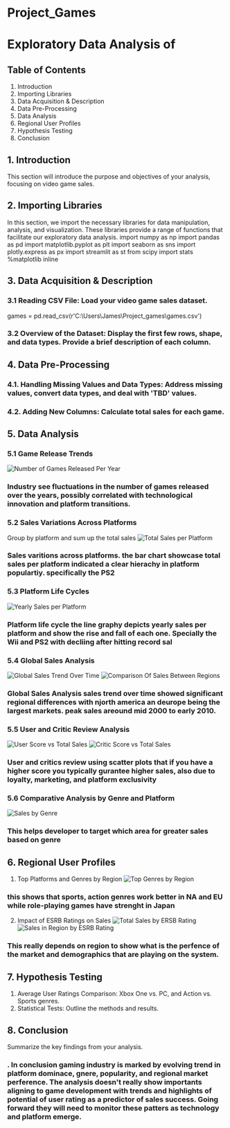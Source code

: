 # Project_Games
# Exploratory Data Analysis of 
## Table of Contents
1. Introduction
2. Importing Libraries
3. Data Acquisition & Description
4. Data Pre-Processing
5. Data Analysis
6. Regional User Profiles
7. Hypothesis Testing
8.  Conclusion
## 1. Introduction
This section will introduce the purpose and objectives of your analysis, focusing on video game sales.
## 2. Importing Libraries
In this section, we import the necessary libraries for data manipulation, analysis, and visualization. These libraries provide a range of functions that facilitate our exploratory data analysis.
import numpy as np
import pandas as pd
import matplotlib.pyplot as plt
import seaborn as sns
import plotly.express as px
import streamlit as st
from scipy import stats
%matplotlib inline
## 3. Data Acquisition & Description
### 3.1 Reading CSV File: Load your video game sales dataset.
games = pd.read_csv(r'C:\Users\James\Project_games\games.csv')
### 3.2 Overview of the Dataset: Display the first few rows, shape, and data types. Provide a brief description of each column.
## 4. Data Pre-Processing
### 4.1. Handling Missing Values and Data Types: Address missing values, convert data types, and deal with 'TBD' values.
### 4.2. Adding New Columns: Calculate total sales for each game.
## 5. Data Analysis
### 5.1 Game Release Trends
![Number of Games Released Per Year](image.png)
### Industry see fluctuations in the number of games released over the years, possibly correlated with technological innovation and platform transitions. 
### 5.2 Sales Variations Across Platforms
Group by platform and sum up the total sales
![Total Sales per Platform](image-1.png)
### Sales varitions across platforms. the bar chart showcase total sales per platform indicated a clear hierachy in platform populartiy. specifically the PS2
### 5.3 Platform Life Cycles
![Yearly Sales per Platform](image-2.png)
### Platform life cycle the line graphy depicts yearly sales per platform and show the rise and fall of each one. Specially the Wii and PS2 with decliing after hitting record sal
### 5.4 Global Sales Analysis
![Global Sales Trend Over Time](image-3.png)
![Comparison Of Sales Between Regions](image-4.png)
### Global Sales Analysis sales trend over time showed significant regional differences with njorth america an deurope being the largest markets. peak sales areound mid 2000 to early 2010. 
### 5.5 User and Critic Review Analysis
![User Score vs Total Sales](image-5.png)
![Critic Score vs Total Sales](image-6.png)
### User and critics review using scatter plots that if you have a higher score you typically gurantee higher sales, also due to loyalty, marketing, and platform exclusivity 
### 5.6 Comparative Analysis by Genre and Platform
![Sales by Genre](image-7.png)
### This helps developer to target which area for greater sales based on genre
## 6. Regional User Profiles
1. Top Platforms and Genres by Region
![Top Genres by Region](image-8.png)
### this shows that sports, action genres work better in NA and EU while role-playing games have strenght in Japan
2. Impact of ESRB Ratings on Sales
![Total Sales by ERSB Rating](image-9.png)
![Sales in Region by ESRB Rating](image-10.png)
### This really depends on region to show what is the perfence of the market and demographics that are playing on the system. 
## 7. Hypothesis Testing
1. Average User Ratings Comparison: Xbox One vs. PC, and Action vs. Sports genres.
2. Statistical Tests: Outline the methods and results.
## 8.  Conclusion
Summarize the key findings from your analysis.
### . In conclusion gaming industry is marked by evolving trend in platform dominace, gnere, popularity, and regional market perference. The analysis doesn't really show importants aligning to game development with trends and highlights of potential of user rating as a predictor of sales success. Going forward they will need to monitor these patters as technology and platform emerge. 
